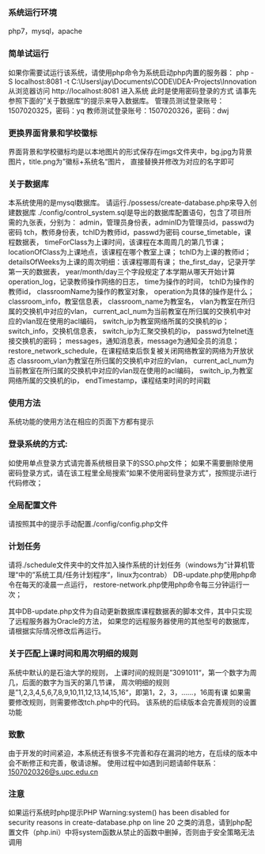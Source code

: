 ### 系统运行环境
php7，mysql，apache

### 简单试运行
如果你需要试运行该系统，请使用php命令为系统启动php内置的服务器：
php -S localhost:8081 -t C:\Users\jay\Documents\CODE\IDEA-Projects\Innovation
从浏览器访问 http://localhost:8081 进入系统
此时是使用密码登录的方式
请事先参照下面的”关于数据库“的提示来导入数据库。
管理员测试登录账号：1507020325，密码：yq
教师测试登录账号：1507020326，密码：dwj


### 更换界面背景和学校徽标
界面背景和学校徽标均是以本地图片的形式保存在imgs文件夹中，bg.jpg为背景图片，title.png为”徽标+系统名“图片，
直接替换并修改为对应的名字即可


### 关于数据库
本系统使用的是mysql数据库。
请运行./possess/create-database.php来导入创建数据库
./config/control_system.sql是导出的数据库配置语句，包含了项目所需的九张表，分别为：
admin，管理员身份表，adminID为管理员id，passwd为密码
tch，教师身份表，tchID为教师id，passwd为密码
course_timetable，课程数据表，
                  timeForClass为上课时间，该课程在本周周几的第几节课；
                  locationOfClass为上课地点，该课程在哪个教室上课；
                  tchID为上课的教师id；
                  detailsOfWeeks为上课的周次明细：该课程哪周有课；
the_first_day，记录开学第一天的数据表，
              year/month/day三个字段规定了本学期从哪天开始计算
operation_log，记录教师操作网络的日志，
              time为操作的时间，
              tchID为操作的教师id，
              classroomName为操作的教室对象，
              operation为具体的操作是什么；
classroom_info，教室信息表，
              classroom_name为教室名，
              vlan为教室在所归属的交换机中对应的vlan，
              current_acl_num为当前教室在所归属的交换机中对应的vlan现在使用的acl编码，
              switch_ip为教室网络所属的交换机的ip；
switch_info，交换机信息表，
            switch_ip为汇聚交换机的ip，
            passwd为telnet连接交换机的密码；
messages，通知消息表，message为通知全员的消息；
restore_network_schedule，在课程结束后恢复被关闭网络教室的网络为开放状态
                        classroom_vlan为教室在所归属的交换机中对应的vlan，
                        current_acl_num为当前教室在所归属的交换机中对应的vlan现在使用的acl编码，
                        switch_ip,为教室网络所属的交换机的ip，
                        endTimestamp，课程结束时间的时间戳

### 使用方法
系统功能的使用方法在相应的页面下方都有提示

### 登录系统的方式:
如使用单点登录方式请完善系统根目录下的SSO.php文件；
如果不需要删除使用密码登录方式，请在该工程里全局搜索“如果不使用密码登录方式”，按照提示进行代码修改；

### 全局配置文件
请按照其中的提示手动配置./config/config.php文件



### 计划任务
请将./schedule文件夹中的文件加入操作系统的计划任务（windows为”计算机管理“中的”系统工具/任务计划程序“，linux为contrab）
DB-update.php使用php命令在每天的凌晨一点运行，
restore-network.php使用php命令每三分钟运行一次；

其中DB-update.php文件为自动更新数据库课程数据表的脚本文件，其中只实现了远程服务器为Oracle的方法，
如果您的远程服务器使用的其他型号的数据库，请根据实际情况修改后再运行。

### 关于匹配上课时间和周次明细的规则
系统中默认的是石油大学的规则，
上课时间的规则是”3091011“，第一个数字为周几，后面的数字为当天的第几节课，
周次明细的规则是”1,2,3,4,5,6,7,8,9,10,11,12,13,14,15,16“，即第1，2，3，……，16周有课
如果需要修改规则，则需要修改tch.php中的代码。
该系统的后续版本会完善规则的设置功能

### 致歉
由于开发的时间紧迫，本系统还有很多不完善和存在漏洞的地方，在后续的版本中会不断修正和完善，敬请谅解。
使用过程中如遇到问题请邮件联系：1507020326@s.upc.edu.cn


### 注意
如果运行系统时php提示PHP Warning:system() has been disabled for security reasons in create-database.php on line 20
之类的消息，请到php配置文件（php.ini）中将system函数从禁止的函数中删掉，否则由于安全策略无法调用

